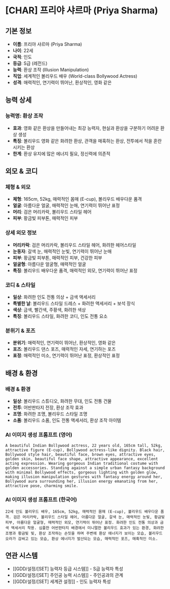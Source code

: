 # [CHAR] 프리야 샤르마 (Priya Sharma)

## 기본 정보
- **이름**: 프리야 샤르마 (Priya Sharma)
- **나이**: 22세
- **국적**: 인도
- **등급**: S급 (레전드)
- **능력**: 환상 조작 (Illusion Manipulation)
- **직업**: 세계적인 볼리우드 배우 (World-class Bollywood Actress)
- **성격**: 매력적인, 연기력이 뛰어난, 환상적인, 영화 같은

## 능력 상세
### 능력명: 환상 조작
- **효과**: 영화 같은 환상을 만들어내는 최강 능력자, 현실과 환상을 구분하기 어려운 환상 생성
- **특징**: 볼리우드 영화 같은 화려한 환상, 관객을 매혹하는 환상, 전투에서 적을 혼란시키는 환상
- **한계**: 환상 유지에 많은 에너지 필요, 정신력에 의존적

## 외모 & 코디
### 체형 & 외모
- **체형**: 165cm, 52kg, 매력적인 몸매 (E-cup), 볼리우드 배우다운 품격
- **얼굴**: 아름다운 얼굴, 매력적인 눈매, 연기력이 뛰어난 표정
- **머리**: 검은 머리카락, 볼리우드 스타일 헤어
- **피부**: 황금빛 피부톤, 매력적인 피부

### 상세 외모 정보
- **머리카락**: 검은 머리카락, 볼리우드 스타일 헤어, 화려한 헤어스타일
- **눈동자**: 갈색 눈, 매력적인 눈빛, 연기력이 뛰어난 눈매
- **피부**: 황금빛 피부톤, 매력적인 피부, 건강한 피부
- **얼굴형**: 아름다운 얼굴형, 매력적인 얼굴
- **특징**: 볼리우드 배우다운 품격, 매력적인 외모, 연기력이 뛰어난 표정

### 코디 & 스타일
- **일상**: 화려한 인도 전통 의상 + 금색 액세서리
- **특별한 날**: 볼리우드 스타일 드레스 + 화려한 액세서리 + 보석 장식
- **색상**: 금색, 빨간색, 주황색, 화려한 색상
- **특징**: 볼리우드 스타일, 화려한 코디, 인도 전통 요소

### 분위기 & 포즈
- **분위기**: 매력적인, 연기력이 뛰어난, 환상적인, 영화 같은
- **포즈**: 볼리우드 댄스 포즈, 매력적인 자세, 연기하는 포즈
- **표정**: 매력적인 미소, 연기력이 뛰어난 표정, 환상적인 표정

## 배경 & 환경
### 배경 & 환경
- **일상**: 볼리우드 스튜디오, 화려한 무대, 인도 전통 건물
- **전투**: 어반판타지 전장, 환상 조작 효과
- **조명**: 화려한 조명, 볼리우드 스타일 조명
- **소품**: 볼리우드 소품, 인도 전통 액세서리, 환상 조작 아이템

### AI 이미지 생성 프롬프트 (영어)
```
A beautiful Indian Bollywood actress, 22 years old, 165cm tall, 52kg, attractive figure (E-cup), Bollywood actress-like dignity. Black hair, Bollywood style hair, beautiful face, brown eyes, attractive eyes, golden skin, beautiful face shape, attractive appearance, excellent acting expression. Wearing gorgeous Indian traditional costume with golden accessories. Standing against a simple urban fantasy background with minimal Bollywood effects, gorgeous lighting with golden glow, making illusion manipulation gestures with fantasy energy around her, Bollywood aura surrounding her, illusion energy emanating from her, attractive pose, charming smile.
```

### AI 이미지 생성 프롬프트 (한국어)
```
22세 인도 볼리우드 배우, 165cm, 52kg, 매력적인 몸매 (E-cup), 볼리우드 배우다운 품격. 검은 머리카락, 볼리우드 스타일 헤어, 아름다운 얼굴, 갈색 눈, 매력적인 눈빛, 황금빛 피부, 아름다운 얼굴형, 매력적인 외모, 연기력이 뛰어난 표정. 화려한 인도 전통 의상과 금색 액세서리 착용. 심플한 어반판타지 배경에서 미니멀한 볼리우드 효과가 있는 환경, 화려한 조명과 황금빛 빛, 환상 조작하는 손짓을 하며 주변에 환상 에너지가 보이는 모습, 볼리우드 오라가 감싸고 있는 모습, 환상 에너지가 발산되는 모습, 매력적인 포즈, 매혹적인 미소.
```

## 연관 시스템
- [[GDD/설정/[SET] 능력자 등급 시스템]] - S급 능력자 특성
- [[GDD/설정/[SET] 주인공 능력 시스템]] - 주인공과의 관계
- [[GDD/설정/[SET] 세계관 설정]] - 인도 능력자 특성
